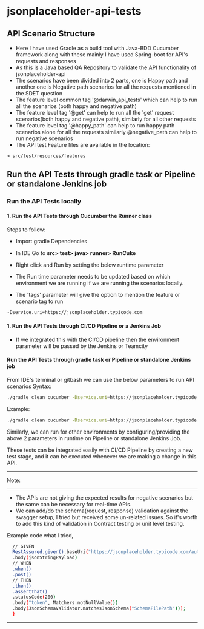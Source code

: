 # jsonplaceholder-api-tests

## API Scenario Structure

- Here I have used Gradle as a build tool with Java-BDD Cucumber framework along with these mainly I have used Spring-boot for API's requests and responses
- As this is a Java based QA Repository to validate the API functionality of jsonplaceholder-api
- The scenarios have been divided into 2 parts, one is Happy path and another one is Negative path scenarios for all the requests mentioned in the SDET question
- The feature level common tag '@darwin_api_tests' which can help to run all the scenarios (both happy and negative path)
- The feature level tag '@get' can help to run all the 'get' request scenarios(both happy and negative path), similarly for all other requests 
- The feature level tag '@happy_path' can help to run happy path scenarios alone for all the requests similarly @negative_path can help to run negative scenarios
- The API test Feature files are available in the location:

```> src/test/resources/features```

## Run the API Tests through gradle task or Pipeline or standalone Jenkins job

### Run the API Tests locally

#### 1. Run the API Tests through Cucumber the Runner class

Steps to follow:

- Import gradle Dependencies

- In IDE Go to **src> test> java> runner> RunCuke**

- Right click and Run by setting the below runtime parameter
- The Run time parameter needs to be updated based on which environment we are running if we are running the scenarios locally.
- The 'tags' parameter will give the option to mention the feature or scenario tag to run

```bash
-Dservice.uri=https://jsonplaceholder.typicode.com
```
#### 1. Run the API Tests through CI/CD Pipeline or a Jenkins Job

- If we integrated this with the CI/CD pipeline then the environment parameter will be passed by the Jenkins or Teamcity

#### Run the API Tests through gradle task or Pipeline or standalone Jenkins job

From IDE's terminal or gitbash we can use the below parameters to run API scenarios
Syntax:
```bash
./gradle clean cucumber -Dservice.uri=https://jsonplaceholder.typicode.com
```
Example:
```bash
./gradle clean cucumber -Dservice.uri=https://jsonplaceholder.typicode.com
```

Similarly, we can run for other environments by configuring/providing the above 2 parameters in runtime on Pipeline or standalone Jenkins Job.

These tests can be integrated easily with CI/CD Pipeline by creating a new test stage, and it can be executed whenever we are making a change in this API.


*****************************************
Note:
*****************************************
- The APIs are not giving the expected results for negative scenarios but the same can be necessary for real-time APIs.
- We can add/do the schema(request, response) validation against the swagger setup, I tried but received some un-related issues. 
  So it's worth to add this kind of validation in Contract testing or unit level testing.

Example code what I tried,
```bash
  // GIVEN
  RestAssured.given().baseUri("https://jsonplaceholder.typicode.com/auth")
  .body(jsonStringPayload)
  // WHEN
  .when()
  .post()
  // THEN
  .then()
  .assertThat()
  .statusCode(200)
  .body("token", Matchers.notNullValue())
  .body(JsonSchemaValidator.matchesJsonSchema("SchemaFilePath")));
  }
  ```
*****************************************